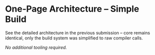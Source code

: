 
# One‑Page Architecture – Simple Build

See the detailed architecture in the previous submission – core remains
identical, only the build system was simplified to raw compiler calls.

*No additional tooling required.*
